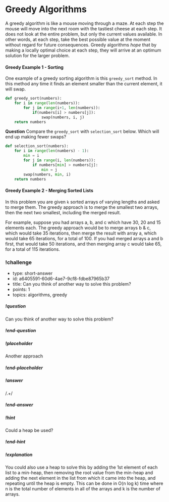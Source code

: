 # Greedy Algorithms

A greedy algorithm is like a mouse moving through a maze.  At each step the mouse will move into the next room with the tastiest cheese at each step.  It does not look at the entire problem, but only the current values available.  In other words, at each step, take the best possible value at the moment without regard for future consequences.  Greedy algorithms _hope_ that by making a locally optimal choice at each step, they will arrive at an optimum solution for the larger problem.  

#### Greedy Example 1 - Sorting

One example of a greedy sorting algorithm is this `greedy_sort` method.  In this method any time it finds an element smaller than the current element, it will swap.  

```python
def greedy_sort(numbers):
    for i in range(len(numbers)):
        for j in range(i+1, len(numbers)):
            if(numbers[i] > numbers[j]):
                swap(numbers, i, j)
    return numbers
```

**Question** Compare the `greedy_sort` with `selection_sort` below.  Which will end up making fewer swaps?

```python
def selection_sort(numbers):
    for i in range(len(numbers) - 1):
        min = i
        for j in range(i, len(numbers)):
            if numbers[min] > numbers[j]:
                min = j
        swap(numbers, min, i)
    return numbers
```

#### Greedy Example 2 - Merging Sorted Lists

In this problem you are given `k` sorted arrays of varying lengths and asked to merge them.  The greedy approach is to merge the smallest two arrays, then the next two smallest, including the merged result.

For example, suppose you had arrays a, b, and c which have 30, 20 and 15 elements each.  The greedy approach would be to merge arrays b & c, which would take 35 iterations, then merge the result with array a, which would take 65 iterations, for a total of 100.  If you had merged arrays a and b first, that would take 50 iterations, and then merging array c would take 65, for a total of 115 iterations.  

<!-- >>>>>>>>>>>>>>>>>>>>>> BEGIN CHALLENGE >>>>>>>>>>>>>>>>>>>>>> -->

### !challenge

* type: short-answer
* id: a6405591-60d6-4ae7-9cf8-fdbe87965b37
* title: Can you think of another way to solve this problem?
* points: 1
* topics: algorithms, greedy

##### !question

Can you think of another way to solve this problem?

##### !end-question

##### !placeholder

Another approach

##### !end-placeholder

##### !answer

/.+/

##### !end-answer

##### !hint

Could a heap be used?

##### !end-hint

##### !explanation

You could also use a heap to solve this by adding the 1st element of each list to a min-heap, then removing the root value from the min-heap and adding the next element in the list from which it came into the heap, and repeating until the heap is empty.  This can be done in O(n log k) time where n is the total number of elements in all of the arrays and k is the number of arrays.